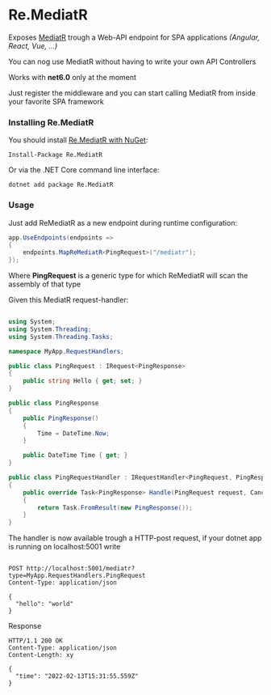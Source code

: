 Re.MediatR
==========

Exposes [MediatR](https://github.com/jbogard/MediatR) trough a Web-API endpoint for SPA applications *(Angular, React, Vue, ...)*

You can nog use MediatR without having to write your own API Controllers

Works with **net6.0** only at the moment

Just register the middleware and you can start calling MediatR from inside your favorite SPA framework

### Installing Re.MediatR

You should install [Re.MediatR with NuGet](https://www.nuget.org/packages/Re.MediatR):

    Install-Package Re.MediatR

Or via the .NET Core command line interface:

    dotnet add package Re.MediatR

### Usage

Just add ReMediatR as a new endpoint during runtime configuration:

```C#
app.UseEndpoints(endpoints =>
{
    endpoints.MapReMediatR<PingRequest>("/mediatr");
});
```

Where **PingRequest** is a generic type for which ReMediatR will scan the assembly of that type

Given this MediatR request-handler:

```C#

using System;
using System.Threading;
using System.Threading.Tasks;

namespace MyApp.RequestHandlers;

public class PingRequest : IRequest<PingResponse>
{
    public string Hello { get; set; }
}

public class PingResponse
{
    public PingResponse()
    {
        Time = DateTime.Now;
    }

    public DateTime Time { get; }
}

public class PingRequestHandler : IRequestHandler<PingRequest, PingResponse>
{
    public override Task<PingResponse> Handle(PingRequest request, CancellationToken token)
    {
        return Task.FromResult(new PingResponse());
    }
}
```

The handler is now available trough a HTTP-post request, if your dotnet app is running on localhost:5001 write

```http

POST http://localhost:5001/mediatr?type=MyApp.RequestHandlers.PingRequest
Content-Type: application/json

{
  "hello": "world"
}
```

Response

```http
HTTP/1.1 200 OK
Content-Type: application/json
Content-Length: xy

{
  "time": "2022-02-13T15:31:55.559Z"
}
```